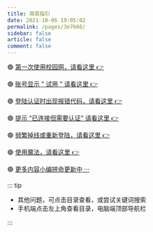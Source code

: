 ```yaml
---
title: 简易指引
date: 2021-10-06 19:05:02
permalink: /pages/3e7666/
sidebar: false
article: false
comment: false
---
```


  🟢 [第一次使用校园网，请看这里 👉](/pages/52d5c3/)

  🟢 [账号显示 “ 试用 ” 请看这里 👉](/pages/a20ce8/#显示试用账号)

  🟢 [登陆认证时出现报错代码，请看这里 👉](/pages/f14bdb/)

  🟢 [提示 “已连接但需要认证” 请看这里 👉](/pages/22640f/#提示-已连接但需要认证)

  🟢 [频繁掉线或重新登陆，请看这里 👉](/pages/22640f/#手机经常掉线或者频繁重新认证的问题)

  🟢 [使用魔法，请看这里 👉](/pages/c791f0/)

  🟢 [更多内容小编拼命更新中  ···]()


::: tip 

- 其他问题，可点击目录查看，或尝试关键词搜索
- 手机端点击左上角查看目录，电脑端顶部导航栏

:::
